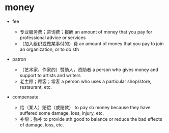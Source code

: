 # money

- fee
  - 专业服务费；咨询费；报酬 an amount of money that you pay for professional advice or services
  - （加入组织或做某事付的）费 an amount of money that you pay to join an organization, or to do sth

- patron
  - （艺术家、作家的）赞助人，资助者 a person who gives money and support to artists and writers
  - 老主顾；顾客；常客 a person who uses a particular shop/store, restaurant, etc.

- compensate
  - 给（某人）赔偿（或赔款） to pay sb money because they have suffered some damage, loss, injury, etc.
  - 补偿；弥补 to provide sth good to balance or reduce the bad effects of damage, loss, etc.









